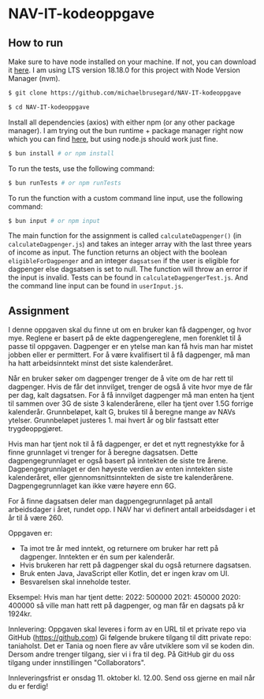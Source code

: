 # NAV-IT-kodeoppgave

## How to run

Make sure to have node installed on your machine. If not, you can download it [here](https://nodejs.org/en/download/). I am using LTS version 18.18.0 for this project with Node Version Manager (nvm).

```bash
$ git clone https://github.com/michaelbrusegard/NAV-IT-kodeoppgave
```

```bash
$ cd NAV-IT-kodeoppgave
```

Install all dependencies (axios) with either npm (or any other package manager). I am trying out the bun runtime + package manager right now which you can find [here]([https://bun.sh), but using node.js should work just fine.

```bash
$ bun install # or npm install
```

To run the tests, use the following command:

```bash
$ bun runTests # or npm runTests
```

To run the function with a custom command line input, use the following command:

```bash
$ bun input # or npm input
```

The main function for the assignment is called `calculateDagpenger()` (in `calculateDagpenger.js`) and takes an integer array with the last three years of income as input. The function returns an object with the boolean `eligibleForDagpenger` and an integer `dagsatsen` if the user is eligible for dagpenger else dagsatsen is set to null. The function will throw an error if the input is invalid. Tests can be found in `calculateDagpengerTest.js`. And the command line input can be found in `userInput.js`.

## Assignment

I denne oppgaven skal du finne ut om en bruker kan få dagpenger, og hvor mye. Reglene er basert på de ekte dagpengereglene, men forenklet til å passe til oppgaven. Dagpenger er en ytelse man kan få hvis man har mistet jobben eller er permittert. For å være kvalifisert til å få dagpenger, må man ha hatt arbeidsinntekt minst det siste kalenderåret.

Når en bruker søker om dagpenger trenger de å vite om de har rett til dagpenger. Hvis de får det innvilget, trenger de også å vite hvor mye de får per dag, kalt dagsatsen. For å få innvilget dagpenger må man enten ha tjent til sammen over 3G de siste 3 kalenderårene, eller ha tjent over 1.5G forrige kalenderår. Grunnbeløpet, kalt G, brukes til å beregne mange av NAVs ytelser. Grunnbeløpet justeres 1. mai hvert år og blir fastsatt etter trygdeoppgjøret.

Hvis man har tjent nok til å få dagpenger, er det et nytt regnestykke for å finne grunnlaget vi trenger for å beregne dagsatsen. Dette dagpengegrunnlaget er også basert på inntekten de siste tre årene. Dagpengegrunnlaget er den høyeste verdien av enten inntekten siste kalenderåret, eller gjennomsnittsinntekten de siste tre kalenderårene. Dagpengegrunnlaget kan ikke være høyere enn 6G.

For å finne dagsatsen deler man dagpengegrunnlaget på antall arbeidsdager i året, rundet opp. I NAV har vi definert antall arbeidsdager i et år til å være 260.

Oppgaven er:

- Ta imot tre år med inntekt, og returnere om bruker har rett på dagpenger. Inntekten er én sum per kalenderår.
- Hvis brukeren har rett på dagpenger skal du også returnere dagsatsen.
- Bruk enten Java, JavaScript eller Kotlin, det er ingen krav om UI.
- Besvarelsen skal inneholde tester.

Eksempel:
Hvis man har tjent dette:
2022: 500000
2021: 450000
2020: 400000
så ville man hatt rett på dagpenger, og man får en dagsats på kr 1924kr.

Innlevering:
Oppgaven skal leveres i form av en URL til et private repo via GitHub (https://github.com)
Gi følgende brukere tilgang til ditt private repo: taniaholst.
Det er Tania og noen flere av våre utviklere som vil se koden din.
Dersom andre trenger tilgang, sier vi i fra til deg.
På GitHub gir du oss tilgang under innstillingen "Collaborators".

Innleveringsfrist er onsdag 11. oktober kl. 12.00. Send oss gjerne en mail når du er ferdig!
